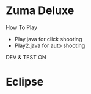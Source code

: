 # Zuma Deluxe 
 
 How To Play
 - Play.java for click shooting
 - Play2.java for auto shooting
 
DEV & TEST ON
# Eclipse

